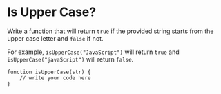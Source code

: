 # Is Upper Case?
 Write a function that will return `true` if the provided string starts from the upper case letter and `false` if not.

For example, `isUpperCase("JavaScript")` will return `true` and `isUpperCase("javaScript")` will return `false`.

```
function isUpperCase(str) {
    // write your code here
}
```
